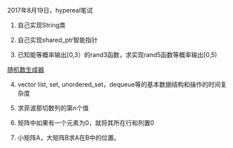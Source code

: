 2017年8月19日，hypereal笔试 

1. 自己实现String类 

2. 自己实现shared_ptr智能指针 


3. 已知能等概率输出[0,3）的rand3函数，求实现rand5函数等概率输出[0,5)

[随机数生成器](http://blog.csdn.net/yiqiangeliyou/article/details/46823595)

4. vector  list, set, unordered_set，dequeue等的基本数据结构和操作的时间复杂度



5. 求菲波那切数列的第n个值


6. 矩阵中如果有一个元素为0，就将其所在行和列置0


7. 小矩阵A，大矩阵B求A在B中的位置。
